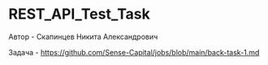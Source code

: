 # REST_API_Test_Task
Автор - Скапинцев Никита Александрович

Задача - https://github.com/Sense-Capital/jobs/blob/main/back-task-1.md

